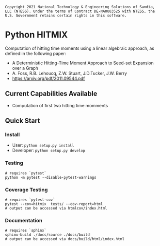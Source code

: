 ```
Copyright 2021 National Technology & Engineering Solutions of Sandia,
LLC (NTESS). Under the terms of Contract DE-NA0003525 with NTESS, the
U.S. Government retains certain rights in this software.
```

# Python HITMIX

Computation of hitting time moments using a linear algebraic approach,
as defined in the following paper:

- A Deterministic Hitting-Time Moment Approach to Seed-set Expansion over a Graph
- A. Foss, R.B. Lehoucq, Z.W. Stuart, J.D.Tucker, J.W. Berry
- https://arxiv.org/pdf/2011.09544.pdf

## Current Capabilities Available
* Computation of first two hitting time momments
 
## Quick Start

### Install
* User: ```python setup.py install```
* Developer: ```python setup.py develop```

### Testing
```
# requires `pytest`
python -m pytest --disable-pytest-warnings
```

### Coverage Testing
```
# requires `pytest-cov`
pytest --cov=hitmix  tests/ --cov-report=html
# output can be accessed via htmlcov/index.html
```

### Documentation
```
# requires `sphinx`
sphinx-build ./docs/source ./docs/build
# output can be accessed via docs/build/html/index.html
```
